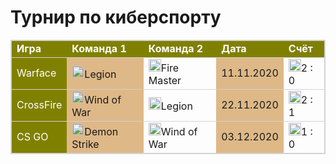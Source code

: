 <!DOCTYPE html>
<html>
<h1>Турнир по киберспорту</h1>
<table style="border: 1px solid lightgray; border-collapse: collapse">
  <tr style="border: 1px solid lightgray">
    <td style="background-color: olive; color: white; font-weight: bold;">Игра</td>
    <td style="background-color: olive; color: white; font-weight: bold;">Команда 1</td>
    <td style="background-color: olive; color: white; font-weight: bold;">Команда 2</td>
    <td style="background-color: olive; color: white; font-weight: bold;">Дата</td>
    <td style="background-color: olive; color: white; font-weight: bold;">Счёт</td>
  </tr>
  <tr style="border: 1px solid lightgray">
    <td style="background-color: olive; color: white;">Warface</td>
    <td style="background-color: burlywood;"><img src="https://i.imgur.com/K3A0Axi.png" width="20"/>Legion</td>
    <td><img src="https://i.imgur.com/Qr9hB9p.png" width="20"/>Fire Master</td>
    <td style="background-color: burlywood;">11.11.2020</td>
    <td><img src="https://i.imgur.com/fOg4Ypk.png" width="20"/>2 : 0</td>
  </tr>
  <tr style="border: 1px solid lightgray">
    <td style="background-color: olive; color: white;">CrossFire</td>
    <td style="background-color: burlywood;"><img src="https://i.imgur.com/wooocN7.png" width="20"/>Wind of War</td>
    <td><img src="https://i.imgur.com/K3A0Axi.png" width="20"/>Legion</td>
    <td style="background-color: burlywood;">22.11.2020</td>
    <td><img src="https://i.imgur.com/fOg4Ypk.png" width="20"/>2 : 1</td>
  </tr>
  <tr style="border: 1px solid lightgray">
    <td style="background-color: olive; color: white;">CS GO</td>
    <td style="background-color: burlywood;"><img src="https://i.imgur.com/QJeMzD2.png" width="20"/>Demon Strike</td>
    <td><img src="https://i.imgur.com/wooocN7.png" width="20"/>Wind of War</td>
    <td style="background-color: burlywood;">03.12.2020</td>
    <td><img src="https://i.imgur.com/fOg4Ypk.png" width="20"/>1 : 0</td>
  </tr>
</table>

</html>
